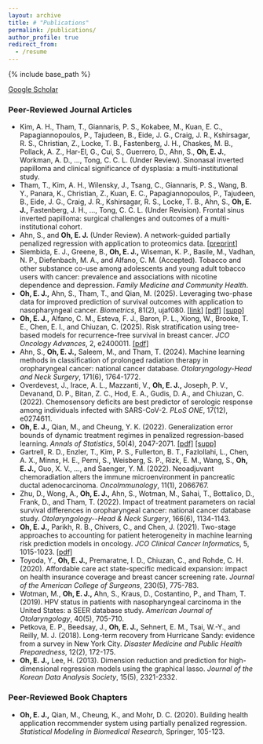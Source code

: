 ```yaml
---
layout: archive
title: # "Publications"
permalink: /publications/
author_profile: true
redirect_from:
  - /resume
---
```


{% include base_path %}

[Google Scholar](https://scholar.google.com/citations?user=zpclPhcAAAAJ&hl=en)

### Peer-Reviewed Journal Articles
* Kim, A. H., Tham, T., Giannaris, P. S., Kokabee, M., Kuan, E. C., Papagiannopoulos, P., Tajudeen, B., Eide, J. G., Craig, J. R., Kshirsagar, R. S., Christian, Z., Locke, T. B., Fastenberg, J. H., Chaskes, M. B., Pollack, A. Z., Har-El, G., Cui, S., Guerrero, D., Ahn, S., __Oh, E. J.__, Workman, A. D., ..., Tong, C. C. L. (Under Review). Sinonasal inverted papilloma and clinical significance of dysplasia: a multi-institutional study.
* Tham, T., Kim, A. H., Wilensky, J., Tsang, C., Giannaris, P. S., Wang, B. Y., Panara, K., Christian, Z., Kuan, E. C., Papagiannopoulos, P., Tajudeen, B., Eide, J. G., Craig, J. R., Kshirsagar, R. S., Locke, T. B., Ahn, S., __Oh, E. J.,__ Fastenberg, J. H., ..., Tong, C. C. L. (Under Revision). Frontal sinus inverted papilloma: surgical challenges and outcomes of a multi-institutional cohort.
* Ahn, S., and __Oh, E. J.__ (Under Review). A network-guided partially penalized regression with application to proteomics data. [[preprint]](https://arxiv.org/pdf/2505.22986)
* Siembida, E. J., Greene, B., __Oh, E. J.,__ Wiseman, K. P., Basile, M., Vadhan, N. P., Diefenbach, M. A., and Alfano, C. M. (Accepted). Tobacco and other substance co-use among adolescents and young adult tobacco users with cancer: prevalence and associations with nicotine dependence and depression. _Family Medicine and Community Health_.
* __Oh, E. J.,__ Ahn, S., Tham, T., and Qian, M. (2025). Leveraging two-phase data for improved prediction of survival outcomes with application to nasopharyngeal cancer. _Biometrics_, 81(2), ujaf080. [[link]](https://academic.oup.com/biometrics/article/doi/10.1093/biomtc/ujaf080/8174609?utm_source=authortollfreelink&utm_campaign=biometrics&utm_medium=email&guestAccessKey=3eeab5b5-3196-45c2-a2dc-26cd057f53c8) [[pdf]](https://oheunj.github.io/files/ujaf080.pdf) [[supp]](https://oheunj.github.io/files/BIOM_SuppMaterials_TwoPhaseSurv.pdf)
* __Oh, E. J.,__ Alfano, C. M., Esteva, F. J., Baron, P. L., Xiong, W., Brooke, T. E., Chen, E. I., and  Chiuzan, C. (2025). Risk stratification using tree-based models for recurrence-free survival in breast cancer. _JCO Oncology Advances_, 2, e2400011. [[pdf]](https://ascopubs.org/doi/pdfdirect/10.1200/OA.24.00011)
* Ahn, S., __Oh, E. J.,__ Saleem, M., and Tham, T. (2024). Machine learning methods in classification of prolonged radiation therapy in oropharyngeal cancer: national cancer database. _Otolaryngology-Head and Neck Surgery_, 171(6), 1764-1772.
* Overdevest, J., Irace, A. L., Mazzanti, V., __Oh, E. J.,__ Joseph, P. V., Devanand, D. P., Bitan, Z. C., Hod, E. A., Gudis, D. A., and Chiuzan, C. (2022). Chemosensory deficits are best predictor of serologic response among individuals infected with SARS-CoV-2. _PLoS ONE_, 17(12), e0274611.
* __Oh, E. J.,__ Qian, M., and Cheung, Y. K. (2022). Generalization error bounds of dynamic treatment regimes in penalized regression-based learning. _Annals of Statistics_, 50(4), 2047-2071. [[pdf]](https://par.nsf.gov/servlets/purl/10429985) [[supp]](https://oheunj.github.io/files/GenErrorBounds_supp.pdf)
* Gartrell, R. D., Enzler, T., Kim, P. S., Fullerton, B. T., Fazlollahi, L., Chen, A. X., Minns, H. E., Perni, S., Weisberg, S. P., Rizk, E. M., Wang, S., __Oh, E. J.,__ Guo, X. V., ..., and Saenger, Y. M. (2022). Neoadjuvant chemoradiation alters the immune microenvironment in pancreatic ductal adenocarcinoma. _OncoImmunology_, 11(1), 2066767.
* Zhu, D., Wong, A., __Oh, E. J.,__ Ahn, S., Wotman, M., Sahai, T., Bottalico, D., Frank, D., and Tham, T. (2022). Impact of treatment parameters on racial survival differences in oropharyngeal cancer: national cancer database study. _Otolaryngology--Head & Neck Surgery_, 166(6), 1134-1143.
* __Oh, E. J.,__ Parikh, R. B., Chivers, C., and Chen, J. (2021). Two-stage approaches to accounting for patient heterogeneity in machine learning risk prediction models in oncology. _JCO Clinical Cancer Informatics_, 5, 1015-1023. [[pdf]](https://pmc.ncbi.nlm.nih.gov/articles/PMC8812620/pdf/cci-5-cci.21.00077.pdf)
* Toyoda, Y., __Oh, E. J.,__ Premaratne, I. D., Chiuzan, C., and Rohde, C. H. (2020). Affordable care act state-specific medicaid expansion: impact on health insurance coverage and breast cancer screening rate. _Journal of the American College of Surgeons_, 230(5), 775-783.
* Wotman, M., __Oh, E. J.,__ Ahn, S., Kraus, D., Costantino, P., and Tham, T. (2019). HPV status in patients with nasopharyngeal carcinoma in the United States: a SEER database study. _American Journal of Otolaryngology_, 40(5), 705-710.
* Petkova, E. P., Beedsay, J., __Oh, E. J.,__ Sehnert, E. M., Tsai, W.-Y., and Reilly, M. J. (2018). Long-term recovery from Hurricane Sandy: evidence from a survey in New York City. _Disaster Medicine and Public Health Preparedness_, 12(2), 172-175.
* __Oh, E. J.,__ Lee, H. (2013). Dimension reduction and prediction for high-dimensional regression models using the graphical lasso. _Journal of the Korean Data Analysis Society_, 15(5), 2321-2332.


### Peer-Reviewed Book Chapters
* __Oh, E. J.,__ Qian, M., Cheung, K., and Mohr, D. C. (2020). Building health application recommender system using partially penalized regression. _Statistical Modeling in Biomedical Research_, Springer, 105-123.


 
